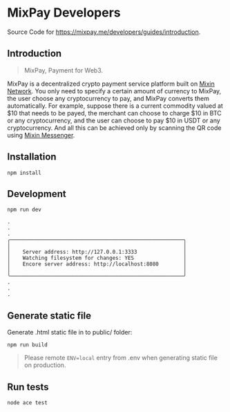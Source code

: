 # MixPay Developers

Source Code for https://mixpay.me/developers/guides/introduction.

## Introduction

> MixPay, Payment for Web3.

MixPay is a decentralized crypto payment service platform built on [Mixin Network](https://developers.mixin.one/docs/introduction). You only need to specify a certain amount of currency to MixPay, the user choose any cryptocurrency to pay, and MixPay converts them automatically. For example, suppose there is a current commodity valued at $10 that needs to be payed, the merchant can choose to charge $10 in BTC or any cryptocurrency, and the user can choose to pay $10 in USDT or any cryptocurrency. And all this can be achieved only by scanning the QR code using  [Mixin Messenger](https://mixin.one/messenger). 


## Installation

```
npm install
```

## Development


```
npm run dev

.
.
.
╭────────────────────────────────────────────────────────╮
│                                                        │
│    Server address: http://127.0.0.1:3333               │
│    Watching filesystem for changes: YES                │
│    Encore server address: http://localhost:8080        │
│                                                        │
╰────────────────────────────────────────────────────────╯
.
.
.

```

## Generate static file

Generate .html static file in to public/ folder:


```
npm run build
```

> Please remote `ENV=local` entry from .env when generating static file on production.


## Run tests


```
node ace test
```
